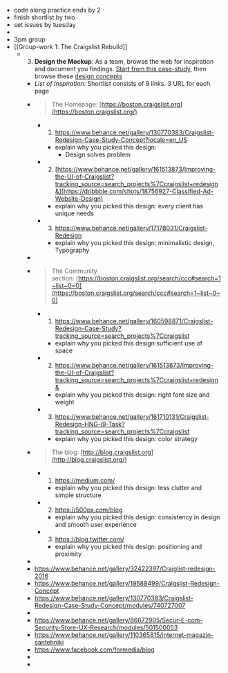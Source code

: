 - code along practice ends by 2
- finish shortlist by two
- set issues by tuesday
-
- 3pm group
- [[Group-work 1: The Craigslist Rebuild]]
	- 3. **Design the Mockup**: As a team, browse the web for inspiration and document you findings. [Start from this case-study](https://www.behance.net/gallery/130770383/Craigslist-Redesign-Case-Study-Concept?locale=en_US), then browse these [design concepts](https://dribbble.com/tags/craigslist)
		- *List of Inspiration*: Shortlist consists of 9 links. 3 URL for each page
		- >The Homepage: [https://boston.craigslist.org](https://boston.craigslist.org/)
			- 1. https://www.behance.net/gallery/130770383/Craigslist-Redesign-Case-Study-Concept?locale=en_US
				- explain why you picked this design:
					- Design solves problem
			- 2. [https://www.behance.net/gallery/161513873/Improving-the-UI-of-Craigslist?tracking_source=search_projects%7Ccraigslist+redesign&](https://dribbble.com/shots/18756927-Classified-Ad-Website-Design)
				- explain why you picked this design: every client has unique needs
			- 3. https://www.behance.net/gallery/17178031/Craigslist-Redesign
				- explain why you picked this design: minimalistic design, Typography
		-
		- >The Community section: [https://boston.craigslist.org/search/ccc#search=1~list~0~0](https://boston.craigslist.org/search/ccc#search=1~list~0~0)
			- 1. https://www.behance.net/gallery/160598871/Craigslist-Redesign-Case-Study?tracking_source=search_projects%7Ccraigslist
				- explain why you picked this design:sufficient use of space
			- 2. https://www.behance.net/gallery/161513873/Improving-the-UI-of-Craigslist?tracking_source=search_projects%7Ccraigslist+redesign&
				- explain why you picked this design: right font size and weight
			- 3. https://www.behance.net/gallery/161710131/Craigslist-Redesign-HNG-i9-Task?tracking_source=search_projects%7Ccraigslist
				- explain why you picked this design: color strategy
		- >The blog: [http://blog.craigslist.org](http://blog.craigslist.org/)
			- 1. https://medium.com/
				- explain why you picked this design: less clutter and simple structure
			- 2. https://500px.com/blog
				- explain why you picked this design: consistency in design and smooth user experience
			- 3. https://blog.twitter.com/
				- explain why you picked this design: positioning and proximity
		-
		- https://www.behance.net/gallery/32422397/Craiglist-redesign-2016
		- https://www.behance.net/gallery/19588499/Craigslist-Redesign-Concept
		- https://www.behance.net/gallery/130770383/Craigslist-Redesign-Case-Study-Concept/modules/740727007
		-
		- https://www.behance.net/gallery/86672905/Secur-E-com-Security-Store-UX-Research/modules/501500053
		- https://www.behance.net/gallery/110365815/internet-magazin-santehniki
		- https://www.facebook.com/formedia/blog
		-
		-